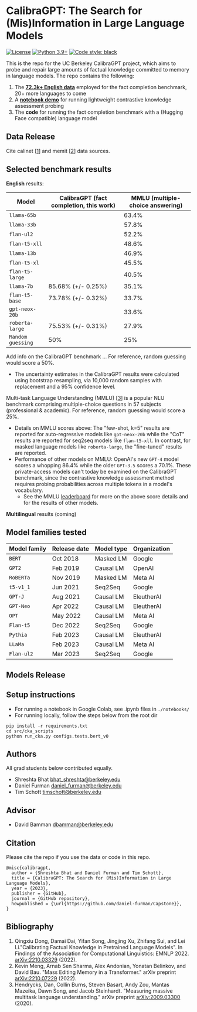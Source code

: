 # CalibraGPT: The Search for (Mis)Information in Large Language Models

[![License](https://img.shields.io/badge/license-MIT-green.svg)](https://github.com/daniel-furman/Capstone/blob/main/LICENSE) 
[![Python 3.9+](https://img.shields.io/badge/python-3.9+-blue.svg)](https://www.python.org/downloads/release/python-390/) 
[![Code style: black](https://img.shields.io/badge/code%20style-black-000000.svg)](https://github.com/psf/black) 

This is the repo for the UC Berkeley CalibraGPT project, which aims to probe and repair large amounts of factual knowledge committed to memory in language models. The repo contains the following:

1. The [**72.3k+ English data**][data] employed for the fact completion benchmark, 20+ more languages to come
2. A [**notebook demo**][notebook_cka_demo] for running lightweight contrastive knowledge assessment probing
3. The **code** for running the fact completion benchmark with a (Hugging Face compatible) language model

## Data Release

Cite calinet [[1][bib]] and memit [[2][bib]] data sources. 

## Selected benchmark results

**English** results:

| Model           | CalibraGPT (fact completion, this work)     | MMLU (multiple-choice answering)     |
|------------------|---------------------------------------------|------------------------------------------------|
| `llama-65b`    |    | 63.4%           |
| `llama-33b`    |    | 57.8%           |
| `flan-ul2`      |    | 52.2%           |
| `flan-t5-xll`   |    | 48.6%           |
| `llama-13b`    |    | 46.9%           |
| `flan-t5-xl`|    | 45.5%           |
| `flan-t5-large`|    | 40.5%           |
| `llama-7b`      | 85.68% (+/- 0.25%)    | 35.1%           |
| `flan-t5-base`  | 73.78% (+/- 0.32%)    | 33.7%           |
| `gpt-neox-20b`  |    | 33.6%           |
| `roberta-large` | 75.53% (+/- 0.31%)   | 27.9%           |
| `Random guessing` | 50%   | 25%           |

Add info on the CalibraGPT benchmark ... For reference, random guessing would score a 50%.

* The uncertainty estimates in the CalibraGPT results were calculated using bootstrap resampling, via 10,000 random samples with replacement and a 95% confidence level.  

Multi-task Language Understanding (MMLU) [[3][bib]] is a popular NLU benchmark comprising multiple-choice questions in 57 subjects (professional & academic). For reference, random guessing would score a 25%. 

* Details on MMLU scores above: The "few-shot, k=5" results are reported for auto-regressive models like `gpt-neox-20b` while the "CoT" results are reported for seq2seq models like `flan-t5-xll`. In contrast, for masked language models like `roberta-large`, the "fine-tuned" results are reported. 
* Performance of other models on MMLU: OpenAI's new `GPT-4` model scores a whopping 86.4% while the older `GPT-3.5` scores a 70.1%. These private-access models can't today be examined on the CalibraGPT benchmark, since the contrastive knowledge assessment method requires probing probabilities across multiple tokens in a model's vocabulary.
    * See the MMLU [leaderboard][mmlu] for more on the above score details and for the results of other models. 

**Multilingual** results (coming)

## Model families tested

| Model family | Release date | Model type | Organization |
|--------------|--------------|------------|--------------|
| `BERT`       | Oct 2018     | Masked LM  | Google       |
| `GPT2`       | Feb 2019     | Causal LM  | OpenAI       |
| `RoBERTa`    | Nov 2019     | Masked LM  | Meta AI      |
| `t5-v1_1`    | Jun 2021     | Seq2Seq    | Google       |
| `GPT-J`      | Aug 2021     | Causal LM  | EleutherAI   |
| `GPT-Neo`    | Apr 2022     | Causal LM  | EleutherAI   |
| `OPT`        | May 2022     | Causal LM  | Meta AI      |
| `Flan-t5`    | Dec 2022     | Seq2Seq    | Google       |
| `Pythia`     | Feb 2023     | Causal LM  | EleutherAI   |
| `LLaMa`      | Feb 2023     | Causal LM  | Meta AI      |
| `Flan-ul2`   | Mar 2023     | Seq2Seq    | Google       |

## Models Release

## Setup instructions

* For running a notebook in Google Colab, see .ipynb files in ```./notebooks/```
* For running locally, follow the steps below from the root dir

```
pip install -r requirements.txt
cd src/cka_scripts
python run_cka.py configs.tests.bert_v0
```

## Authors
All grad students below contributed equally.

* Shreshta Bhat <bhat_shreshta@berkeley.edu>
* Daniel Furman <daniel_furman@berkeley.edu>
* Tim Schott <timschott@berkeley.edu>

## Advisor

* David Bamman <dbamman@berkeley.edu>

## Citation

Please cite the repo if you use the data or code in this repo.

```
@misc{calibragpt,
  author = {Shreshta Bhat and Daniel Furman and Tim Schott},
  title = {CalibraGPT: The Search for (Mis)Information in Large Language Models},
  year = {2023},
  publisher = {GitHub},
  journal = {GitHub repository},
  howpublished = {\url{https://github.com/daniel-furman/Capstone}},
}
```

## Bibliography 

1. Qingxiu Dong, Damai Dai, Yifan Song, Jingjing Xu, Zhifang Sui, and Lei Li."Calibrating Factual Knowledge in Pretrained Language Models". In Findings of the Association for Computational Linguistics: EMNLP 2022. [arXiv:2210.03329][cka] (2022).
2. Kevin Meng, Arnab Sen Sharma, Alex Andonian, Yonatan Belinkov, and David Bau. "Mass Editing Memory in a Transformer." arXiv preprint [arXiv:2210.07229][memit] (2022).
3. Hendrycks, Dan, Collin Burns, Steven Basart, Andy Zou, Mantas Mazeika, Dawn Song, and Jacob Steinhardt. "Measuring massive multitask language understanding." arXiv preprint [arXiv:2009.03300][mmlu_paper] (2020).

[notebook_cka_demo]: https://colab.research.google.com/github/daniel-furman/Capstone/blob/main/notebooks/cka_run_main_demo.ipynb
[data]: https://github.com/daniel-furman/Capstone/tree/main/data/calibragpt_full_input_information.json
[cka]: https://arxiv.org/abs/2210.03329
[memit]: https://arxiv.org/abs/2210.07229
[mmlu]: https://paperswithcode.com/sota/multi-task-language-understanding-on-mmlu
[mmlu_paper]: https://arxiv.org/abs/2009.03300
[bib]: https://github.com/daniel-furman/Capstone#bibliography
